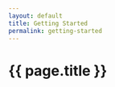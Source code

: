 ```yaml
---
layout: default
title: Getting Started
permalink: getting-started
---
```


{{ page.title }}
=====================